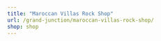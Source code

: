 ```yaml
---
title: "Maroccan Villas Rock Shop"
url: /grand-junction/maroccan-villas-rock-shop/
shop: shop
---
```

